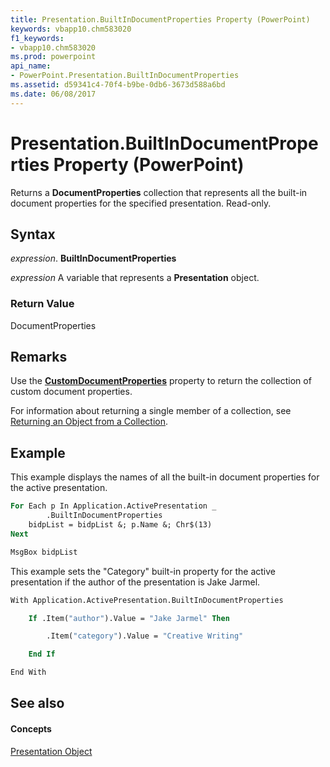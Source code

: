 ```yaml
---
title: Presentation.BuiltInDocumentProperties Property (PowerPoint)
keywords: vbapp10.chm583020
f1_keywords:
- vbapp10.chm583020
ms.prod: powerpoint
api_name:
- PowerPoint.Presentation.BuiltInDocumentProperties
ms.assetid: d59341c4-70f4-b9be-0db6-3673d588a6bd
ms.date: 06/08/2017
---
```



# Presentation.BuiltInDocumentProperties Property (PowerPoint)

Returns a **DocumentProperties** collection that represents all the built-in document properties for the specified presentation. Read-only.


## Syntax

 _expression_. **BuiltInDocumentProperties**

 _expression_ A variable that represents a **Presentation** object.


### Return Value

DocumentProperties


## Remarks

Use the **[CustomDocumentProperties](presentation-customdocumentproperties-property-powerpoint.md)** property to return the collection of custom document properties.

For information about returning a single member of a collection, see [Returning an Object from a Collection](return-objects-from-collections.md).


## Example

This example displays the names of all the built-in document properties for the active presentation.


```vb
For Each p In Application.ActivePresentation _
        .BuiltInDocumentProperties
    bidpList = bidpList &; p.Name &; Chr$(13)
Next

MsgBox bidpList
```

This example sets the "Category" built-in property for the active presentation if the author of the presentation is Jake Jarmel.




```vb
With Application.ActivePresentation.BuiltInDocumentProperties

    If .Item("author").Value = "Jake Jarmel" Then

        .Item("category").Value = "Creative Writing"

    End If

End With
```


## See also


#### Concepts


[Presentation Object](presentation-object-powerpoint.md)

